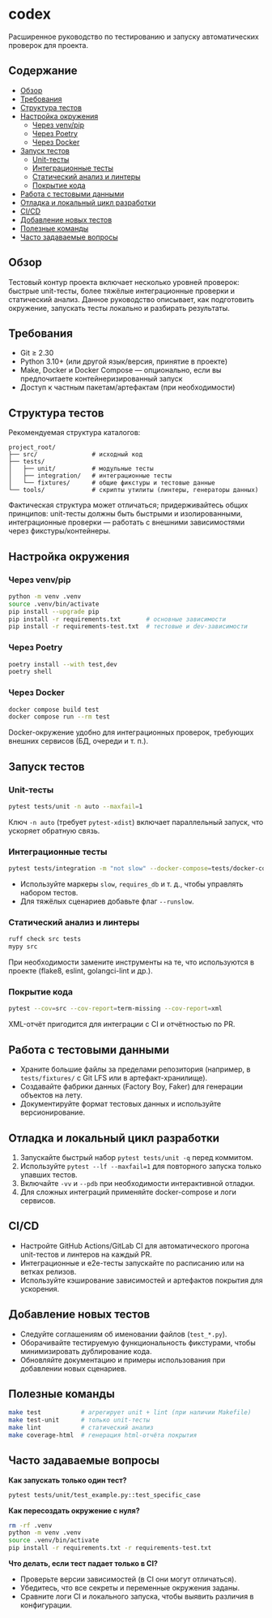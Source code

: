 # codex

Расширенное руководство по тестированию и запуску автоматических проверок для проекта.

## Содержание
- [Обзор](#обзор)
- [Требования](#требования)
- [Структура тестов](#структура-тестов)
- [Настройка окружения](#настройка-окружения)
  - [Через venv/pip](#через-venvpip)
  - [Через Poetry](#через-poetry)
  - [Через Docker](#через-docker)
- [Запуск тестов](#запуск-тестов)
  - [Unit-тесты](#unit-тесты)
  - [Интеграционные тесты](#интеграционные-тесты)
  - [Статический анализ и линтеры](#статический-анализ-и-линтеры)
  - [Покрытие кода](#покрытие-кода)
- [Работа с тестовыми данными](#работа-с-тестовыми-данными)
- [Отладка и локальный цикл разработки](#отладка-и-локальный-цикл-разработки)
- [CI/CD](#cicd)
- [Добавление новых тестов](#добавление-новых-тестов)
- [Полезные команды](#полезные-команды)
- [Часто задаваемые вопросы](#часто-задаваемые-вопросы)

## Обзор
Тестовый контур проекта включает несколько уровней проверок: быстрые unit-тесты, более тяжёлые интеграционные проверки и статический анализ. Данное руководство описывает, как подготовить окружение, запускать тесты локально и разбирать результаты.

## Требования
- Git ≥ 2.30
- Python 3.10+ (или другой язык/версия, принятие в проекте)
- Make, Docker и Docker Compose — опционально, если вы предпочитаете контейнеризированный запуск
- Доступ к частным пакетам/артефактам (при необходимости)

## Структура тестов
Рекомендуемая структура каталогов:
```
project_root/
├── src/               # исходный код
├── tests/
│   ├── unit/          # модульные тесты
│   ├── integration/   # интеграционные тесты
│   └── fixtures/      # общие фикстуры и тестовые данные
└── tools/             # скрипты утилиты (линтеры, генераторы данных)
```
Фактическая структура может отличаться; придерживайтесь общих принципов: unit-тесты должны быть быстрыми и изолированными, интеграционные проверки — работать с внешними зависимостями через фикстуры/контейнеры.

## Настройка окружения

### Через venv/pip
```bash
python -m venv .venv
source .venv/bin/activate
pip install --upgrade pip
pip install -r requirements.txt       # основные зависимости
pip install -r requirements-test.txt  # тестовые и dev-зависимости
```

### Через Poetry
```bash
poetry install --with test,dev
poetry shell
```

### Через Docker
```bash
docker compose build test
docker compose run --rm test
```
Docker-окружение удобно для интеграционных проверок, требующих внешних сервисов (БД, очереди и т. п.).

## Запуск тестов

### Unit-тесты
```bash
pytest tests/unit -n auto --maxfail=1
```
Ключ `-n auto` (требует `pytest-xdist`) включает параллельный запуск, что ускоряет обратную связь.

### Интеграционные тесты
```bash
pytest tests/integration -m "not slow" --docker-compose=tests/docker-compose.yml
```
- Используйте маркеры `slow`, `requires_db` и т. д., чтобы управлять набором тестов.
- Для тяжёлых сценариев добавьте флаг `--runslow`.

### Статический анализ и линтеры
```bash
ruff check src tests
mypy src
```
При необходимости замените инструменты на те, что используются в проекте (flake8, eslint, golangci-lint и др.).

### Покрытие кода
```bash
pytest --cov=src --cov-report=term-missing --cov-report=xml
```
XML-отчёт пригодится для интеграции с CI и отчётностью по PR.

## Работа с тестовыми данными
- Храните большие файлы за пределами репозитория (например, в `tests/fixtures/` c Git LFS или в артефакт-хранилище).
- Создавайте фабрики данных (Factory Boy, Faker) для генерации объектов на лету.
- Документируйте формат тестовых данных и используйте версионирование.

## Отладка и локальный цикл разработки
1. Запускайте быстрый набор `pytest tests/unit -q` перед коммитом.
2. Используйте `pytest --lf --maxfail=1` для повторного запуска только упавших тестов.
3. Включайте `-vv` и `--pdb` при необходимости интерактивной отладки.
4. Для сложных интеграций применяйте docker-compose и логи сервисов.

## CI/CD
- Настройте GitHub Actions/GitLab CI для автоматического прогона unit-тестов и линтеров на каждый PR.
- Интеграционные и e2e-тесты запускайте по расписанию или на ветках релизов.
- Используйте кэширование зависимостей и артефактов покрытия для ускорения.

## Добавление новых тестов
- Следуйте соглашениям об именовании файлов (`test_*.py`).
- Оборачивайте тестируемую функциональность фикстурами, чтобы минимизировать дублирование кода.
- Обновляйте документацию и примеры использования при добавлении новых сценариев.

## Полезные команды
```bash
make test           # агрегирует unit + lint (при наличии Makefile)
make test-unit      # только unit-тесты
make lint           # статический анализ
make coverage-html  # генерация html-отчёта покрытия
```

## Часто задаваемые вопросы
**Как запускать только один тест?**
```bash
pytest tests/unit/test_example.py::test_specific_case
```

**Как пересоздать окружение с нуля?**
```bash
rm -rf .venv
python -m venv .venv
source .venv/bin/activate
pip install -r requirements.txt -r requirements-test.txt
```

**Что делать, если тест падает только в CI?**
- Проверьте версии зависимостей (в CI они могут отличаться).
- Убедитесь, что все секреты и переменные окружения заданы.
- Сравните логи CI и локального запуска, чтобы выявить различия в конфигурации.

